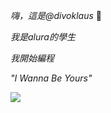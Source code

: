 _嗨，這是@divoklaus_ 💅

_我是alura的學生_

_我開始編程_

_"I Wanna Be Yours"_

![](https://media4.giphy.com/media/v1.Y2lkPTc5MGI3NjExbWI1bW05eHlsNzI0cTJ4cXFlYmNhNmhuc3Joc2trM3E4cnYwNDZ2eiZlcD12MV9pbnRlcm5hbF9naWZfYnlfaWQmY3Q9Zw/cgW5iwX0e37qg/giphy.webp)
